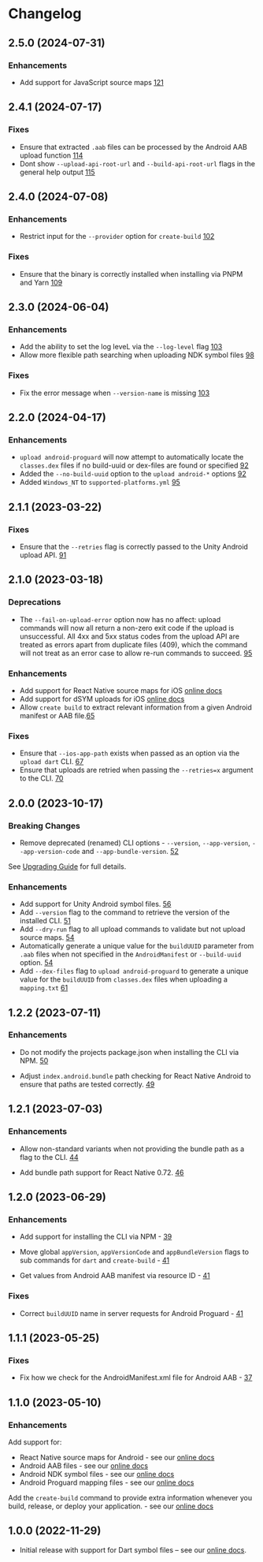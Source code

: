 # Changelog

## 2.5.0 (2024-07-31)

### Enhancements

- Add support for JavaScript source maps [121](https://github.com/bugsnag/bugsnag-cli/pull/121)

## 2.4.1 (2024-07-17)

### Fixes

- Ensure that extracted `.aab` files can be processed by the Android AAB upload function [114](https://github.com/bugsnag/bugsnag-cli/pull/114)
- Dont show `--upload-api-root-url` and `--build-api-root-url` flags in the general help output [115](https://github.com/bugsnag/bugsnag-cli/pull/115)

## 2.4.0 (2024-07-08)

### Enhancements

- Restrict input for the `--provider` option for `create-build` [102](https://github.com/bugsnag/bugsnag-cli/pull/102)

### Fixes

- Ensure that the binary is correctly installed when installing via PNPM and Yarn [109](https://github.com/bugsnag/bugsnag-cli/pull/109)

## 2.3.0 (2024-06-04)

### Enhancements

- Add the ability to set the log leveL via the `--log-level` flag [103](https://github.com/bugsnag/bugsnag-cli/pull/103)
- Allow more flexible path searching when uploading NDK symbol files [98](https://github.com/bugsnag/bugsnag-cli/pull/98)

### Fixes

- Fix the error message when `--version-name` is missing [103](https://github.com/bugsnag/bugsnag-cli/pull/103)

## 2.2.0 (2024-04-17)

### Enhancements

- `upload android-proguard` will now attempt to automatically locate the `classes.dex` files if no build-uuid or dex-files are found or specified [92](https://github.com/bugsnag/bugsnag-cli/pull/92)
- Added the `--no-build-uuid` option to the `upload android-*` options [92](https://github.com/bugsnag/bugsnag-cli/pull/92)
- Added `Windows_NT` to `supported-platforms.yml` [95](https://github.com/bugsnag/bugsnag-cli/pull/95)

## 2.1.1 (2023-03-22)

### Fixes

- Ensure that the `--retries` flag is correctly passed to the Unity Android upload API. [91](https://github.com/bugsnag/bugsnag-cli/pull/91)

## 2.1.0 (2023-03-18)

### Deprecations
- The `--fail-on-upload-error` option now has no affect: upload commands will now all return a non-zero exit code if the upload is unsuccessful. All 4xx and 5xx status codes from the upload API are treated as errors apart from duplicate files (409), which the command will not treat as an error case to allow re-run commands to succeed. [95](https://github.com/bugsnag/bugsnag-cli/pull/90)

### Enhancements

- Add support for React Native source maps for iOS [online docs](https://docs.bugsnag.com/build-integrations/bugsnag-cli/upload-rn-ios/)
- Add support for dSYM uploads for iOS [online docs](https://docs.bugsnag.com/build-integrations/bugsnag-cli/upload-dsym/)
- Allow `create build` to extract relevant information from a given Android manifest or AAB file.[65](https://github.com/bugsnag/bugsnag-cli/pull/65)

### Fixes

- Ensure that `--ios-app-path` exists when passed as an option via the `upload dart` CLI. [67](https://github.com/bugsnag/bugsnag-cli/pull/67)
- Ensure that uploads are retried when passing the `--retries=x` argument to the CLI. [70](https://github.com/bugsnag/bugsnag-cli/pull/70)

## 2.0.0 (2023-10-17)

### Breaking Changes

- Remove deprecated (renamed) CLI options - `--version`, `--app-version`, `--app-version-code` and `--app-bundle-version`. [52](https://github.com/bugsnag/bugsnag-cli/pull/52)

See [Upgrading Guide](./UPGRADING.md) for full details.

### Enhancements

- Add support for Unity Android symbol files. [56](https://github.com/bugsnag/bugsnag-cli/pull/56)
- Add `--version` flag to the command to retrieve the version of the installed CLI. [51](https://github.com/bugsnag/bugsnag-cli/pull/51)
- Add `--dry-run` flag to all upload commands to validate but not upload source maps. [54](https://github.com/bugsnag/bugsnag-cli/pull/54)
- Automatically generate a unique value for the `buildUUID` parameter from `.aab` files when not specified in the `AndroidManifest` or `--build-uuid` option. [54](https://github.com/bugsnag/bugsnag-cli/pull/54)
- Add `--dex-files` flag to `upload android-proguard` to generate a unique value for the `buildUUID` from `classes.dex` files when uploading a `mapping.txt` [61](https://github.com/bugsnag/bugsnag-cli/pull/61)

## 1.2.2 (2023-07-11)

### Enhancements

- Do not modify the projects package.json when installing the CLI via NPM. [50](https://github.com/bugsnag/bugsnag-cli/pull/50)

- Adjust `index.android.bundle` path checking for React Native Android to ensure that paths are tested correctly. [49](https://github.com/bugsnag/bugsnag-cli/pull/49)

## 1.2.1 (2023-07-03)

### Enhancements

- Allow non-standard variants when not providing the bundle path as a flag to the CLI. [44](https://github.com/bugsnag/bugsnag-cli/pull/44)

- Add bundle path support for React Native 0.72. [46](https://github.com/bugsnag/bugsnag-cli/pull/46)

## 1.2.0 (2023-06-29)

### Enhancements

- Add support for installing the CLI via NPM - [39](https://github.com/bugsnag/bugsnag-cli/pull/39)

- Move global `appVersion`, `appVersionCode` and `appBundleVersion` flags to sub commands for `dart` and `create-build` - [41](https://github.com/bugsnag/bugsnag-cli/pull/41)

- Get values from Android AAB manifest via resource ID - [41](https://github.com/bugsnag/bugsnag-cli/pull/41)

### Fixes

- Correct `buildUUID` name in server requests for Android Proguard - [41](https://github.com/bugsnag/bugsnag-cli/pull/41)

## 1.1.1 (2023-05-25)

### Fixes

- Fix how we check for the AndroidManifest.xml file for Android AAB - [37](https://github.com/bugsnag/bugsnag-cli/pull/37)

## 1.1.0 (2023-05-10)

### Enhancements

Add support for:
- React Native source maps for Android - see our [online docs](https://docs.bugsnag.com/build-integrations/bugsnag-cli/upload-rn-android/)
- Android AAB files - see our [online docs](https://docs.bugsnag.com/build-integrations/bugsnag-cli/upload-android-aab/)
- Android NDK symbol files - see our [online docs](https://docs.bugsnag.com/build-integrations/bugsnag-cli/upload-android-ndk/)
- Android Proguard mapping files - see our [online docs](https://docs.bugsnag.com/build-integrations/bugsnag-cli/upload-android-proguard/)

Add the `create-build` command to provide extra information whenever you build, release, or deploy your application. - see our [online docs](https://docs.bugsnag.com/build-integrations/bugsnag-cli/create-build/)

## 1.0.0 (2022-11-29)

- Initial release with support for Dart symbol files – see our [online docs](https://docs.bugsnag.com/build-integrations/bugsnag-cli/upload-dart/).
